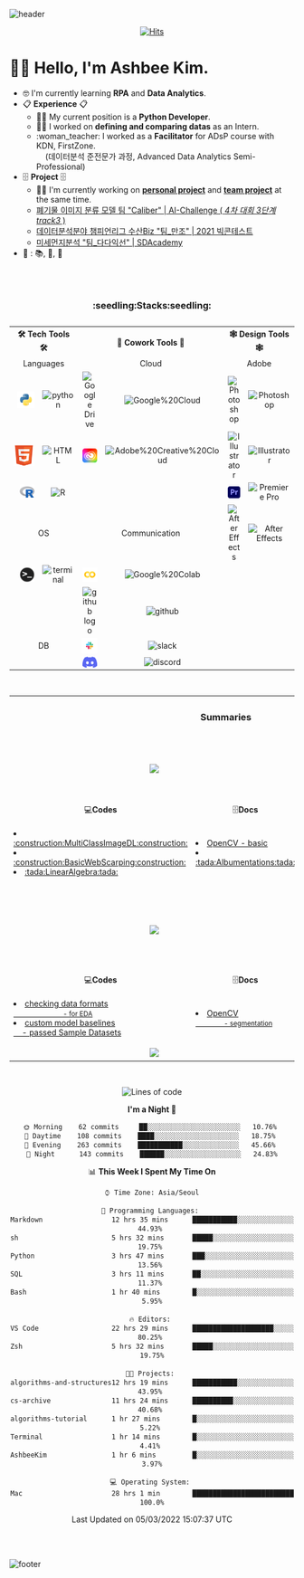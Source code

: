 ![header](https://capsule-render.vercel.app/api?type=waving&color=timeGradient&height=250&section=header&text=Ashbee%20Kim&fontSize=70&fontAlign=75&fontAlignY=45&desc=Codes,%20Docs,%20and%20Papers&descSize=20&descAlign=84&descAlignY=60)

  <div align=center>
	
  [![Hits](https://hits.seeyoufarm.com/api/count/incr/badge.svg?url=https%3A%2F%2Fgithub.com%2FAshbeeKim)](https://hits.seeyoufarm.com) 
	
  </div>

[//]: <> (대회 끝내고, script 공부하면서 capsule-render 참고한 방식으로 원하는 규격으로 재생성하기)


# 🙌🏻 Hello, I'm Ashbee Kim. 
* :nerd_face: I'm currently learning **RPA** and **Data Analytics**.
* :clipboard: **Experience** :clipboard:
  * :woman_office_worker: My current position is a **Python Developer**.
  * :woman_office_worker: I worked on **defining and comparing datas** as an Intern.
    <li> :woman_teacher: I worked as a <b>Facilitator</b> for ADsP course with KDN, FirstZone.</br>&nbsp&nbsp&nbsp&nbsp(데이터분석 준전문가 과정, Advanced Data Analytics Semi-Professional)</li>
* :file_cabinet: **Project** :file_cabinet:
  * :woman_technologist: I'm currently working on **[personal project](https://github.com/AshbeeKim/pub-org-data)** and **[team project](https://github.com/Proj-Caliber)** at the same time.
  * [폐기물 이미지 분류 모델 팀 "Caliber" | AI-Challenge ( _4차 대회 3단계 track3_ )](https://github.com/Proj-Caliber/Waste-Recycling-Image-Segmentation)
  * [데이터분석분야 챔피언리그 수산Biz "팀_만조" | 2021 빅콘테스트](https://drive.google.com/file/d/1hCvM8B1dE7Mmhynd7sr88cPtLlFlF3Ud/view?usp=sharing)
  * [미세먼지분석 "팀_다다익선" | SDAcademy](https://github.com/SD-academy/dadaiksunTeamProject/blob/main/%EB%AF%B8%EC%84%B8%EB%A8%BC%EC%A7%80%ED%94%84%EB%A1%9C%EC%A0%9D%ED%8A%B8/%E1%84%86%E1%85%B5%E1%84%89%E1%85%A6%E1%84%86%E1%85%A5%E1%86%AB%E1%84%8C%E1%85%B5%E1%84%87%E1%85%AE%E1%86%AB%E1%84%89%E1%85%A5%E1%86%A8%E1%84%91%E1%85%B3%E1%84%85%E1%85%A9%E1%84%8C%E1%85%A6%E1%86%A8%E1%84%90%E1%85%B3.pdf)
* :key: : :books:, :art:, :candy:

<p align="right">
<!--gmail, likedin, gitpage, discord-->
</p>
</br>

[//]: <> (현재 보유 혹은 계발 중인 스킬셋)
[//]: <> (스킬셋 표)
<div align="center" width="600">
 <table><caption align="center"><large><b><h3>:seedling:Stacks:seedling:</h3></b></large></caption>
  <tbody>
   <tr align="center">
    <th colspan="2">🛠️ Tech Tools 🛠️</th>
    <th colspan="2">💬 Cowork Tools 💬</th>
    <th colspan="2">🕸️ Design Tools 🕸️</th>
   </tr>
   <tr align="center">
    <td colspan="2">Languages</td>
    <td colspan="2">Cloud</td>
    <td colspan="2">Adobe</td>
   </tr>
   <tr align="center">
    <td><img align="right" alt="Python" width="30px" src="https://raw.githubusercontent.com/github/explore/80688e429a7d4ef2fca1e82350fe8e3517d3494d/topics/python/python.png" /></td>
    <td><img alt="python" src="https://img.shields.io/badge/Python-v3.7%20%7C%20v3.9-blue.svg?&style=flat&logo=Python&logoColor=white&labelColor=abcdef&cacheSeconds=3600$logoWidth=60"/></td>
    <td><img align="right" alt="Google Drive" width="26px" src="https://github.com/quintessence/slack-icons/blob/master/images/google-drive-logo-slack-icon.png"/></td>
    <td><img alt="Google%20Cloud" src="https://img.shields.io/badge/Google-%20GCP%28GCE%29%20-4285F4.svg?&style=flat&logo=googledrive&logoColor=white&labelColor=0C9D58&cacheSeconds=3600$logoWidth=70"/><!--아직까진 google drive, google cloud를 적을 수준이 되면 바꾸기--></td>
    <td><img align="right" alt="Photoshop" width="22px" src="https://www.adobe.com/content/dam/cc/us/en/products/ccoverview/ps_cc_app_RGB.svg" /></td>
    <td><img alt="Photoshop" src="https://img.shields.io/badge/Ps-CC%202020%20|%202021-31A8FF.svg?&style=flat&logo=Adobe Photoshop&logoColor=white&labelColor=162D54&cacheSeconds=3600$logoWidth=70"/></td>
   </tr>
   <tr align="center">
    <td><img align="right" alt="HTML" src="https://raw.githubusercontent.com/devicons/devicon/master/icons/html5/html5-original.svg"/></td>
    <td><img alt="HTML" src="https://img.shields.io/badge/HTML5-spark%20%7C%20django-E34F26.svg?&style=flat&logo=HTML5&logoColor=white&labelColor=F99A66&cacheSeconds=3600$logoWidth=40"/></td>
    <td><img align="right" alt="Adobe Creative Cloud logo" width="26px" src="https://github.com/Kalbra/discord-connector/blob/master/logos/CC.png" /></td>
    <td><img alt="Adobe%20Creative%20Cloud" src="https://img.shields.io/badge/Adobe%20CC-2020%20|%202021-FF6550.svg?&style=flat&logo=adobecreativecloud&logoColor=white&labelColor=DA1F26&cacheSeconds=3600$logoWidth=50"/></td>
    <td><img align="right" alt="Illustrator" width="22px" src="https://www.adobe.com/content/dam/cc/icons/illustrator.svg" /></td>
    <td><img alt="Illustrator" src="https://img.shields.io/badge/Ai-CC%202020%20|%202021-FF9A00.svg?&style=flat&logo=AdobeIllustrator&logoColor=white&labelColor=FF7328&cacheSeconds=3600$logoWidth=70"/></td>
   </tr>
   <tr align="center">
    <td><img align="right" alt="R" width="26px" src="https://raw.githubusercontent.com/github/explore/80688e429a7d4ef2fca1e82350fe8e3517d3494d/topics/r/r.png" /></td>
    <td><img alt="R" src="https://img.shields.io/badge/%20%20R%20%20-rpy2%20%7C%20just%20started-276DC3.svg?&style=social&logo=R&logoColor=gray&labelColor=9E9E9E&cacheSeconds=3600$logoWidth=50"/></td>
    <td></td>
    <td></td>
    <td><img align="right" alt="Premiere Pro" width="22px" src="https://raw.githubusercontent.com/qanastek/qanastek/master/1200px-Adobe_Premiere_Pro_CC_icon.svg.png" /></td>
    <td><img alt="Premiere Pro" src="https://img.shields.io/badge/Pr-CC%202020%20|%202021-9999FF.svg?&style=flat&logo=AdobePremierePro&logoColor=white&labelColor=2C5BB4&cacheSeconds=3600$logoWidth=70"/></td>
   </tr>
   <tr align="center">
    <td colspan="2"> OS </td>
    <td colspan="2"> Communication </td>
    <td><img align="right" alt="After Effects" width="22px" src="https://www.adobe.com/content/dam/cc/icons/aftereffects.svg" /></td>
    <td><img alt="After Effects" src="https://img.shields.io/badge/Ae-CC%202020%20|%202021-9999FF.svg?&style=flat&logo=AdobeAfterEffects&logoColor=white&labelColor=7E4DD2&cacheSeconds=3600$logoWidth=60"/></td>
   </tr>
   <tr align="center">
    <td><img align="right" alt="Terminal" width="26px" src="https://raw.githubusercontent.com/github/explore/80688e429a7d4ef2fca1e82350fe8e3517d3494d/topics/terminal/terminal.png" /></td>
    <td><img alt="terminal" src="https://img.shields.io/badge/shell-%20zsh%20%7C%20bash-999999.svg?&style=flat&logo=iTerm2&logoColor=white&labelColor=000000&cacheSeconds=3600$logoWidth=80"/></td>
    <td><img align="right" alt="Google Colab" width="26px" src="https://github.com/lsgrep/Google-Colab-Tips-and-Tricks/blob/master/assets/Colab.png"/></td>
    <td><img alt="Google%20Colab" src="https://img.shields.io/badge/Google-%20Colaboratory%20-EF8212.svg?&style=flat&logo=googlecolab&logoColor=white&labelColor=F9AB00&cacheSeconds=3600$logoWidth=50"/></td>
    <td colspan="2"><!--Analytics--></td>
   </tr>
   <tr align="center">
    <td></td>
    <td></td>
    <td><img align="right" alt="github logo" width="26px" src="https://upload.wikimedia.org/wikipedia/commons/9/91/Octicons-mark-github.svg"/></td>
    <td><img alt="github" src="https://img.shields.io/badge/github-%20Ashbee%20Kim%20-999999.svg?&style=flat&logo=github&logoColor=white&labelColor=000000&cacheSeconds=3600$logoWidth=80"/></td>
    <td><!--tableau 공부하고 추가하기--></td>
    <td></td>
   </tr>
   <tr align="center">
    <td colspan="2"> DB </td>
    <td><img align="right" alt="slack logo" width="34px" src="https://github.com/AshbeeKim/AshbeeKim/blob/master/.github/image/Slack_Mark.svg"/></td>
    <td><img alt="slack" src="https://img.shields.io/badge/slack-%20Ashbee%20Kim%20-63377C.svg?&style=flat&logo=slack&logoColor=white&labelColor=000000&cacheSeconds=3600$logoWidth=80"/></td>
    <td></td>
    <td></td>
   </tr>
   <tr align="center">
    <td></td>
    <td></td>
    <td><img align="right" alt="Discord logo" width="26px" src="https://github.com/AshbeeKim/AshbeeKim/blob/master/.github/image/Discord-Logo-Color.svg"/></td>
    <td><img alt="discord" src="https://img.shields.io/badge/Discord-%20Ashbee%20Kim%20-796BF8.svg?&style=flat&logo=discord&logoColor=white&labelColor=493AD9&cacheSeconds=3600$logoWidth=80"/></td>
    <td></td>
    <td></td>
   </tr>  
   <!--<tr>
    <td></td>
    <td></td>
    <td></td>
    <td></td>
    <td></td>
    <td></td>
   </tr>-->
  </tbody>
 </table>
</div>
<!--brand logo guideline에 걸려서, 따로 수정 못하는 것들은 div로 여백 및 비율 수정 나중에 한가할 때 하기!
<td><img align="right" alt="Linked In" width="26px" src="https://github.com/quintessence/slack-icons/blob/master/images/linkedin-logo-slack-icon.png"/></td>
    <td><img alt="LinkedIn" src="https://img.shields.io/badge/LinkedIn-%20Ashbee%20Kim%20-5C8EE3.svg?&style=flat&logo=linkedin&logoColor=white&labelColor=295FBB&cacheSeconds=3600$logoWidth=80"/></td>
gmail, linkedin 등은 연락을 바로 보낼 수 있는 방식으로 수정하기
<td><img align="right" alt="Trello logo" width="30px" src="https://github.com/AshbeeKim/AshbeeKim/blob/master/.github/image/icon-gradient-blue-trello.svg"/></td>
    <td><img alt="Trello" src="https://img.shields.io/badge/Trello-%20Ashbee%20Kim%20-6BA2D4.svg?&style=flat&logo=trello&logoColor=white&labelColor=3070AA&cacheSeconds=3600$logoWidth=80"/></td>
사용법은 알지만, github에도 유사 서비스가 있기에 trello가 진짜 필요한지는 고민해보기
-->
</br>

[comment]: <> (스킬셋 표 작성 종료 부분)



[//]: <> (내용이 나올 수 있는 표)
[comment]: <> (표 작성 시작 부분, 나중에 하나씩 정리하면서 변경할 내용 : **✨를 repository밑으로 이동해서, 사용된 언어 및 툴 추가**)

<div align="center">
 <table><div align="center"></div>
  <tbody>
   <tr align="center">
    <th colspan="3"><h3><b>Summaries</b></h3></th>
   </tr>
   <tr align="center">
    <td rowspan=2" colspan="2"><a href="https://github.com/ashbeekim/AshbeeKim"><img align="center" src="https://github-readme-stats.vercel.app/api/pin/?username=ashbeekim&repo=AshbeeKim&title_color=7496E5&text_color=55E6AB&hide_border=False" /></a></td>
    <td>:memo:</th></td>
   </tr>
   <tr align="center">
    <td><div align="center"><p></br>:sparkles: <img src="https://img.shields.io/badge/Python-3766AB?style=flat-square&logo=Python&logoColor=white"/>&nbsp<img src="https://img.shields.io/badge/Jupyter-F37626?style=flat-square&logo=jupyter&logoColor=white"/>&nbsp<img src="https://img.shields.io/badge/Markdown-000000?style=flat-square&logo=markdown&logoColor=white"/> :sparkles:</p><p>:pencil2:<!--[\\]: <>(stacks)--></p></div></td>
   </tr>
   <tr align="center">
    <td>💻<b>Codes</b></td>
    <td>🗄️<b>Docs</b></td>
    <td>📃<b>Papers</b></td>
   </tr>
   <tr align="center">
    <td><p align="left">
     <li align="left"><a href="https://github.com/AshbeeKim/AshbeeKim/blob/master/Codes/Multi_Class_Image_DL.py">:construction:MultiClassImageDL:construction:</a></li>
     <li align="left"><a href="https://github.com/AshbeeKim/AshbeeKim/blob/master/Codes/Basic_WebScraping_in_colab.ipynb">:construction:BasicWebScarping:construction:</a></li>
     <li align="left"><a href="https://github.com/AshbeeKim/AshbeeKim/blob/master/Codes/Matrices_and_GaussianElimination.ipynb">:tada:LinearAlgebra:tada:</a></li></p>
    </td>
    <td><p align="left">
     <li align="left"><a href="https://github.com/AshbeeKim/AshbeeKim/blob/master/Docs/OpenCV_General_Image_Transforms.md">OpenCV     - basic</a></li>
     <li align="left"><a href="https://github.com/AshbeeKim/AshbeeKim/blob/master/Docs/Albumentation_Summarization.md">:tada:Albumentations:tada:</a></li></p>
    </td>
    <td><p align="left">
     <li align="left"><a href="https://github.com/AshbeeKim/AshbeeKim/blob/master/Papers/UtilizeDBSCAN.ipynb">:construction:DBSCAN:construction:</a></li>
     <li align="left"><a href="https://github.com/AshbeeKim/AshbeeKim/blob/master/Papers/YOLOv1.md">:construction:YOLOv1:construction:</a></li></p>
    </td>
   </tr>
   <tr align="center">
    <td rowspan=2" colspan="2"><a href="https://github.com/Proj-Caliber/Waste-Recycling-Image-Segmentation"><img align="center" src="https://github-readme-stats.vercel.app/api/pin/?username=Proj-Caliber&repo=Waste-Recycling-Image-Segmentation&title_color=7496E5&text_color=55E6AB&hide_border=False" /></a></td>
    <td>:memo:</th></td>
   </tr>
   <tr align="center">
    <td><p align="center">:sparkles: <img src="https://img.shields.io/badge/Python-3766AB?style=flat-square&logo=Python&logoColor=white"/>&nbsp<img src="https://img.shields.io/badge/Jupyter-F37626?style=flat-square&logo=jupyter&logoColor=white"/>&nbsp<img src="https://img.shields.io/badge/OpenCV-6A2E6D?style=flat-square&logo=opencv&logoColor=white"/> :sparkles:</p></br><p>:pencil2: : :bug:JSONDecodeError:bug:</p></td>
   </tr>
   <tr align="center">
    <td>💻<b>Codes</b></td>
    <td>🗄️<b>Docs</b></td>
    <td>📃<b>Papers</b></td>
   </tr>
   <tr align="center">
    <td><p align="left">
     <li align="left"><a href="https://github.com/AshbeeKim/AshbeeKim/blob/master/Codes/Multi_Class_Image_DL.py">checking data formats</br><small>&nbsp&nbsp&nbsp&nbsp&nbsp&nbsp&nbsp&nbsp&nbsp&nbsp&nbsp&nbsp&nbsp&nbsp&nbsp&nbsp&nbsp&nbsp&nbsp&nbsp&nbsp&nbsp&nbsp&nbsp&nbsp&nbsp&nbsp&nbsp- for EDA</small></a></li>
     <li align="left"><a href="https://github.com/Proj-Caliber/Waste-Recycling-Image-Segmentation/blob/master/docs/tutorials/caliber_basic_model_trial.ipynb">custom model baselines</br>&nbsp&nbsp&nbsp&nbsp- passed Sample Datasets</a></li></p>
    </td>
    <td><p align="left">
     <li align="left"><a href="https://github.com/Proj-Caliber/Waste-Recycling-Image-Segmentation/blob/master/docs/tutorials/double-check-annotations.ipynb">OpenCV</br><small>&nbsp&nbsp&nbsp&nbsp&nbsp&nbsp&nbsp&nbsp&nbsp&nbsp&nbsp&nbsp&nbsp&nbsp&nbsp&nbsp- segmentation</small></a></li></p>
    </td>
    <td><p align="left">
     <li align="left"><a href="https://github.com/Proj-Caliber/Waste-Recycling-Image-Segmentation/blob/master/docs/tutorials/MaskRCNN_Tutorial.ipynb">MaskRCNN tutorial <span> - ref.PyTorch</span></a></li></p>
    </td>
   </tr>
   <!--레포 추가 시 해당 라인부터-->
   <tr align="center">
    <td colspan="2"><div align="center"><a align="center" href="https://github.com/ryo-ma/github-profile-trophy"><img src="https://github-profile-trophy.vercel.app/?username=ashbeekim&theme=oldie&title=Commits,PullRequest,Repositories&column=3"/></a></td>
    <td><a align="center" href="https://github.com/anuraghazra/github-readme-stats"><img src="https://github-readme-stats.vercel.app/api/top-langs/?username=ashbeekim&layout=compact"/></a></div></td>
   </tr>
  </tbody>
 </table>
</div>                                   
                                         
<!-- 현재 수정 중
    <tr><td align="center">✨</td></tr>
    <tr><td><p align="center">
    <img src="https://img.shields.io/badge/Python-3766AB?style=flat-square&logo=Python&logoColor=white"/>&nbsp<img src="https://img.shields.io/badge/Jupyter-F37626?style=flat-square&logo=jupyter&logoColor=white"/></p></td>
    </tr>
    <tr align="center">
      <td><a href="https://github.com/Proj-Caliber/crop-growth-period-predict">
        <img align="center" src="https://github-readme-stats.vercel.app/api/pin/?username=Proj-Caliber&repo=crop-growth-period-predict&title_color=7496E5&text_color=55E6AB&hide_border=False" /></a></td>
      <td rowspan="3"></br>
        <p></p></td>
    </tr>
    <tr><td align="center">✨</td></tr>
    <tr><td>[\\]: <>(stacks)</td></tr>
    <tr align="center">
      <td><a href="https://github.com/ashbeekim/dadaiksunTeamProject">
        <img align="center" src="https://github-readme-stats.vercel.app/api/pin/?username=ashbeekim&repo=dadaiksunTeamProject&title_color=7496E5&text_color=55E6AB&hide_border=False" /></a></td>
      <td rowspan="3">[\\]: <>(description)</td>
    </tr>
    <tr><td align="center">✨</td></tr>
    <tr><td>[\\]: <>(stacks)</td>
    </tr>
    <tr align="center">
      <td><a href="https://github.com/ashbeekim/Kaggle_Task">
        <img align="center" src="https://github-readme-stats.vercel.app/api/pin/?username=ashbeekim&repo=Kaggle_Task&title_color=7496E5&text_color=55E6AB&hide_border=False" /></a></td>
      <td rowspan="3">[\\]: <>(description)</td></tr>
    <tr><td align="center">✨</td></tr>
    <tr><td>[\\]: <>(stacks)</td></tr>
-->
<!-- Programming Language 다양해지면 주석제거
    <tr align="center"><th colspan="3">Top Language</th></tr>
    <tr align="center"><td colspan="3"><a href="https://github.com/anuraghazra/github-readme-stats">
      <img align="center" width=500 height=300 src="https://github-readme-stats.vercel.app/api/top-langs/?username=ashbeekim&title_color=7496E5&text_color=55E6AB&hide_border=False&bg_color=30,FFFFFF,F0F8FF" /></a></td></tr>
-->
<!--
<p align="center">
  <img src="https://img.shields.io/badge/C++-00599C?style=flat-square&logo=C%2B%2B&logoColor=white"/></a>&nbsp 
  <img src="https://img.shields.io/badge/Java-007396?style=flat-square&logo=Java&logoColor=white"/></a>&nbsp
  <img src="https://img.shields.io/badge/Python-3766AB?style=flat-square&logo=Python&logoColor=white"/></a>&nbsp
</p>
-->

[comment]: <> (표 작성  부분)

<!--프로젝트 표 포맷도 한 2022년 2월 쯤에 바꾸기-->
</br>


[comment]: <> (wakatime 시작 부분)

<div align="center" width="80%">

 <!--START_SECTION:waka-->
![Lines of code](https://img.shields.io/badge/From%20Hello%20World%20I%27ve%20Written-2%20Million%20lines%20of%20code-blue)

**I'm a Night 🦉** 

```text
🌞 Morning    62 commits     ██░░░░░░░░░░░░░░░░░░░░░░░   10.76% 
🌆 Daytime    108 commits    ████░░░░░░░░░░░░░░░░░░░░░   18.75% 
🌃 Evening    263 commits    ███████████░░░░░░░░░░░░░░   45.66% 
🌙 Night      143 commits    ██████░░░░░░░░░░░░░░░░░░░   24.83%

```


📊 **This Week I Spent My Time On** 

```text
⌚︎ Time Zone: Asia/Seoul

💬 Programming Languages: 
Markdown                 12 hrs 35 mins      ███████████░░░░░░░░░░░░░░   44.93% 
sh                       5 hrs 32 mins       █████░░░░░░░░░░░░░░░░░░░░   19.75% 
Python                   3 hrs 47 mins       ███░░░░░░░░░░░░░░░░░░░░░░   13.56% 
SQL                      3 hrs 11 mins       ██░░░░░░░░░░░░░░░░░░░░░░░   11.37% 
Bash                     1 hr 40 mins        █░░░░░░░░░░░░░░░░░░░░░░░░   5.95%

🔥 Editors: 
VS Code                  22 hrs 29 mins      ████████████████████░░░░░   80.25% 
Zsh                      5 hrs 32 mins       █████░░░░░░░░░░░░░░░░░░░░   19.75%

🐱‍💻 Projects: 
algorithms-and-structures12 hrs 19 mins      ███████████░░░░░░░░░░░░░░   43.95% 
cs-archive               11 hrs 24 mins      ██████████░░░░░░░░░░░░░░░   40.68% 
algorithms-tutorial      1 hr 27 mins        █░░░░░░░░░░░░░░░░░░░░░░░░   5.22% 
Terminal                 1 hr 14 mins        █░░░░░░░░░░░░░░░░░░░░░░░░   4.41% 
AshbeeKim                1 hr 6 mins         █░░░░░░░░░░░░░░░░░░░░░░░░   3.97%

💻 Operating System: 
Mac                      28 hrs 1 min        █████████████████████████   100.0%

```


 Last Updated on 05/03/2022 15:07:37 UTC
<!--END_SECTION:waka-->
</div>
</br></br>

[comment]: <> (wakatime 종료 지점)


<!--
<h2 align="center">🛤️RoadMap</h2>
<ol><big><b>Step1.</b> Data Analyst</big></ol>
<ol><small>     <i>---------- in progress ----------</i></small></ol>
<ol><big><b>Step2.</b> Full Stack Developer</big></ol>
<!--<ol><big><b>Step3.</b> Data Scientist</big></ol>
[//]: <> (data analyst의 경우, Fundamentals, Statistics, Programming, Machine Learning, Text Mining/NLP, Visualization, Big Data, Data Ingestion, Data Munging, Toolbox에 대한 내용을 이해해야 함)
[//]: <> (full-stack은 PM, Design, Back-End, Front-End, Mobile, Databases, DevOps, Version Control 등을 다 할 수 있어야 함)
[//]: <> (data scientist는 보다 깊은 이해가 필요함_괜히 10년 경력자를 찾는게 아닌 듯_Math, Dev, Domain 삼위일체의 경지)-->

<!--
https://github-readme-streak-stats.herokuapp.com/demo/. 
vue, tokypnight_duo, prussian, buefy, blue-green, react, city-lights, ayu_night, blueberry_duo
[![GitHub Status](https://github-readme-streak-stats.herokuapp.com?user=AshbeeKim&theme=blueberry_duo)](https://git.io/streak-stats)
<p align="center" ><img src="https://github-readme-streak-stats.herokuapp.com?user=AshbeeKim&theme=blueberry_duo"/></p>
https://github.com/anuraghazra/github-readme-stats/blob/master/docs/readme_kr.md
[![Anurag's GitHub stats](https://github-readme-stats.vercel.app/api?username=ashbeekim&count_private=true)](https://github.com/anuraghazra/github-readme-stats)
[![willianrod's wakatime stats](https://github-readme-stats.vercel.app/api/wakatime?username=willianrod)](https://github.com/anuraghazra/github-readme-stats)
[![Top Langs](https://github-readme-stats.vercel.app/api/top-langs/?username=anuraghazra&layout=compact)](https://github.com/anuraghazra/github-readme-stats)
F0F8FF,D7ECFF,C6E2FF
7289DA, 9CACE5, aab8e8, b8c4ec, c6cff0, d4dbf3, e2e7f7, f0f3fb, 9AABE5, 9ABDEC
9CF5E5, A0F5CC, 9ADBE5
-->

<!--
가벼운 통계
<img src="https://github-readme-stats.vercel.app/api?username=AshbeeKim&show_icons=true&theme=" width="400">
트로피 형태
https://github.com/ryo-ma/github-profile-trophy
[![trophy](https://github-profile-trophy.vercel.app/?username=ashbeekim&theme=oldie&title=Commits,PullRequest,Repositories)](https://github.com/ryo-ma/github-profile-trophy)
3d model of GitHub contribution graph
https://skyline.github.com/
-->

<!--embedding markdown fontawesome icon
rr

-->


<!--마크다운 주석 처리 방법-->
[comment]: <> (markdown comment code)
[//]: <> (markdown comment shortcode)

![footer](https://capsule-render.vercel.app/api?type=waving&color=timeGradient&height=250&section=footer&text=Thank%20You&fontSize=90&fontAlignY=70)
